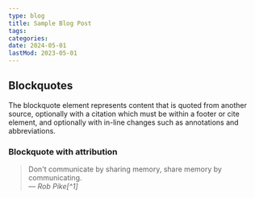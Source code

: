 ```yaml
---
type: blog
title: Sample Blog Post
tags:
categories:
date: 2024-05-01
lastMod: 2023-05-01
---
```


## Blockquotes

The blockquote element represents content that is quoted from another source, optionally with a citation which must be within a footer or cite element, and optionally with in-line changes such as annotations and abbreviations.

### Blockquote with attribution

> Don't communicate by sharing memory, share memory by communicating.<br>
> — <cite>Rob Pike[^1]</cite>
